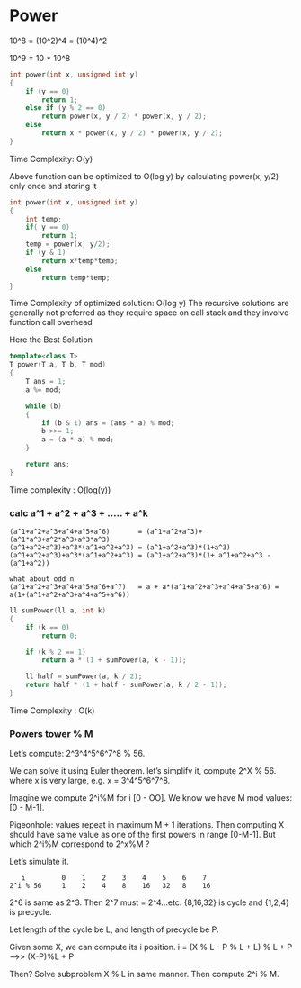 # Power 

10^8 = (10^2)^4 = (10^4)^2

10^9 = 10 * 10^8

```cpp
int power(int x, unsigned int y) 
{ 
    if (y == 0) 
        return 1; 
    else if (y % 2 == 0) 
        return power(x, y / 2) * power(x, y / 2); 
    else
        return x * power(x, y / 2) * power(x, y / 2); 
} 
```
Time Complexity: O(y)
    
Above function can be optimized to O(log y) by calculating power(x, y/2) only once and storing it

```cpp
int power(int x, unsigned int y) 
{ 
    int temp; 
    if( y == 0) 
        return 1; 
    temp = power(x, y/2); 
    if (y & 1) 
        return x*temp*temp;
    else
        return temp*temp;
} 

```
Time Complexity of optimized solution: O(log y)
The recursive solutions are generally not preferred as they require space on
call stack and they involve function call overhead

Here the Best Solution
```cpp
template<class T>
T power(T a, T b, T mod)
{
    T ans = 1;
    a %= mod;

    while (b) 
    {
        if (b & 1) ans = (ans * a) % mod;
        b >>= 1;
        a = (a * a) % mod;
    }

    return ans;
}
```
Time complexity : O(log(y))

### calc a^1 + a^2 + a^3 + ..... + a^k
```
(a^1+a^2+a^3+a^4+a^5+a^6)       = (a^1+a^2+a^3)+(a^1*a^3+a^2*a^3+a^3*a^3)
(a^1+a^2+a^3)+a^3*(a^1+a^2+a^3) = (a^1+a^2+a^3)*(1+a^3)
(a^1+a^2+a^3)+a^3*(a^1+a^2+a^3) = (a^1+a^2+a^3)*(1+ a^1+a^2+a^3 - (a^1+a^2))

what about odd n
(a^1+a^2+a^3+a^4+a^5+a^6+a^7)   = a + a*(a^1+a^2+a^3+a^4+a^5+a^6) = a(1+(a^1+a^2+a^3+a^4+a^5+a^6))
```
```cpp
ll sumPower(ll a, int k) 
{ 
	if (k == 0)
		return 0;

	if (k % 2 == 1)
		return a * (1 + sumPower(a, k - 1));

	ll half = sumPower(a, k / 2);
	return half * (1 + half - sumPower(a, k / 2 - 1));
}
```
Time Complexity : O(k)

### Powers tower % M

Let’s compute: 2^3^4^5^6^7^8 % 56.

We can solve it using Euler theorem. let’s simplify it, compute 2^X % 56. where x is very large, e.g. x = 3^4^5^6^7^8.

Imagine we compute 2^i%M for i [0 - OO]. We know we have M mod values: [0 - M-1].

Pigeonhole: values repeat in maximum M + 1 iterations. Then computing X should have same value as one of the first powers in range [0-M-1]. But which 2^i%M correspond to 2^x%M ?

Let’s simulate it.
```
   i         0    1    2    3    4    5    6    7
2^i % 56     1    2    4    8    16   32   8    16
```
2^6 is same as 2^3. Then 2^7 must = 2^4...etc. {8,16,32} is cycle and {1,2,4} is precycle.

Let length of the cycle be L, and length of precycle be P.

Given some X, we can compute its i position. i = (X % L - P % L + L) % L + P -->> (X-P)%L + P

Then? Solve subproblem X % L in same manner. Then compute 2^i % M.
